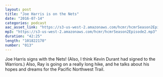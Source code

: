 ```yaml
---
layout: post
title: "Joe Harris is on the Nets"
date: "2016-07-14"
categories: podcast
aac_asset_link: "https://s3-us-west-2.amazonaws.com/hcmr/hcmrSeason2Episode2.mp3"
mp3: "https://s3-us-west-2.amazonaws.com/hcmr/hcmrSeason2Episode2.mp3"
duration: "42:25"
length: "101822170"
number: "013"
---
```


Joe Harris signs with the Nets! (Also, I think Kevin Durant had signed to the Warriors.) Also, Ray is going on a really long hike, and he talks about his hopes and dreams for the Pacific Northwest Trail.
